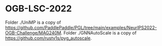 # OGB-LSC-2022
Folder ./UniMP is a copy of https://github.com/PaddlePaddle/PGL/tree/main/examples/NeurIPS2022-OGB-Challenge/MAG240M.
Folder ./GNNAutoScale is a copy of https://github.com/rusty1s/pyg_autoscale.
